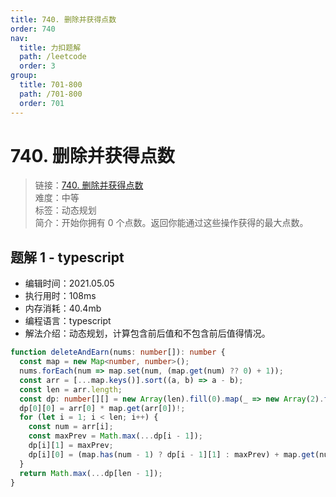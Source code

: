 ```yaml
---
title: 740. 删除并获得点数
order: 740
nav:
  title: 力扣题解
  path: /leetcode
  order: 3
group:
  title: 701-800
  path: /701-800
  order: 701
---
```


# 740. 删除并获得点数

> 链接：[740. 删除并获得点数](https://leetcode-cn.com/problems/delete-and-earn/)  
> 难度：中等  
> 标签：动态规划  
> 简介：开始你拥有 0 个点数。返回你能通过这些操作获得的最大点数。

## 题解 1 - typescript

- 编辑时间：2021.05.05
- 执行用时：108ms
- 内存消耗：40.4mb
- 编程语言：typescript
- 解法介绍：动态规划，计算包含前后值和不包含前后值得情况。

```typescript
function deleteAndEarn(nums: number[]): number {
  const map = new Map<number, number>();
  nums.forEach(num => map.set(num, (map.get(num) ?? 0) + 1));
  const arr = [...map.keys()].sort((a, b) => a - b);
  const len = arr.length;
  const dp: number[][] = new Array(len).fill(0).map(_ => new Array(2).fill(0));
  dp[0][0] = arr[0] * map.get(arr[0])!;
  for (let i = 1; i < len; i++) {
    const num = arr[i];
    const maxPrev = Math.max(...dp[i - 1]);
    dp[i][1] = maxPrev;
    dp[i][0] = (map.has(num - 1) ? dp[i - 1][1] : maxPrev) + map.get(num)! * num;
  }
  return Math.max(...dp[len - 1]);
}
```
